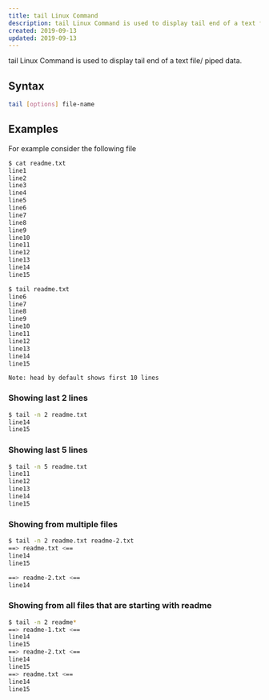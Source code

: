 ```yaml
---
title: tail Linux Command
description: tail Linux Command is used to display tail end of a text file/ piped data.
created: 2019-09-13
updated: 2019-09-13
---
```


tail Linux Command is used to display tail end of a text file/ piped data.


## Syntax

```sh
tail [options] file-name
```

## Examples

For example consider the following file

```sh
$ cat readme.txt 
line1
line2
line3
line4
line5
line6
line7
line8
line9
line10
line11
line12
line13
line14
line15
```

```sh
$ tail readme.txt
line6
line7
line8
line9
line10
line11
line12
line13
line14
line15
```

```
Note: head by default shows first 10 lines
```

### Showing last 2 lines

```sh
$ tail -n 2 readme.txt
line14
line15

```

### Showing last 5 lines

```sh
$ tail -n 5 readme.txt
line11
line12
line13
line14
line15
```

### Showing from multiple files
```sh
$ tail -n 2 readme.txt readme-2.txt
==> readme.txt <==
line14
line15

==> readme-2.txt <==
line14
```

### Showing from all files that are starting with readme
```sh
$ tail -n 2 readme*
==> readme-1.txt <==
line14
line15
==> readme-2.txt <==
line14
line15
==> readme.txt <==
line14
line15
```